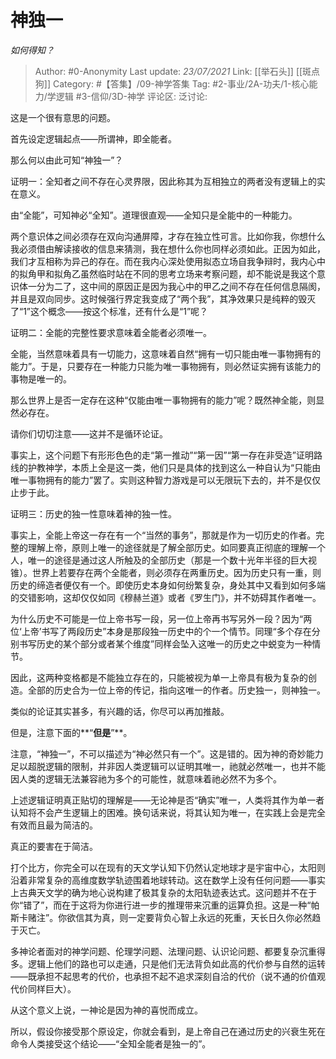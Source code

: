 # 神独一
*如何得知？*

> Author: #0-Anonymity
> Last update: *23/07/2021*
> Link: [[举石头]] [[斑点狗]]
> Category: #【答集】/09-神学答集
> Tag: #2-事业/2A-功夫/1-核心能力/学逻辑 #3-信仰/3D-神学
> 评论区:
> 泛讨论:

这是一个很有意思的问题。

首先设定逻辑起点——所谓神，即全能者。

那么何以由此可知“神独一”？

证明一：全知者之间不存在心灵界限，因此称其为互相独立的两者没有逻辑上的实在意义。

由“全能”，可知神必“全知”。道理很直观——全知只是全能中的一种能力。

两个意识体之间必须存在双向沟通屏障，才存在独立性可言。比如你我，你想什么我必须借由解读接收的信息来猜测，我在想什么你也同样必须如此。正因为如此，我们才互相称为异己的存在。而在我内心深处使用拟态立场自我争辩时，我内心中的拟角甲和拟角乙虽然临时站在不同的思考立场来考察问题，却不能说是我这个意识体一分为二了，这中间的原因正是因为我心中的甲乙之间不存在任何信息隔阂，并且是双向同步。这时候强行界定我变成了“两个我”，其净效果只是纯粹的毁灭了“1”这个概念——按这个标准，还有什么是“1”呢？

证明二：全能的完整性要求意味着全能者必须唯一。

全能，当然意味着具有一切能力，这意味着自然“拥有一切只能由唯一事物拥有的能力”。于是，只要存在一种能力只能为唯一事物拥有，则必然证实拥有该能力的事物是唯一的。

那么世界上是否一定存在这种“仅能由唯一事物拥有的能力”呢？既然神全能，则显然必存在。

请你们切切注意——这并不是循环论证。

事实上，这个问题下有形形色色的走“第一推动”“第一因”“第一存在非受造”证明路线的护教神学，本质上全是这一类，他们只是具体的找到这么一种自认为“只能由唯一事物拥有的能力”罢了。实则这种智力游戏是可以无限玩下去的，并不是仅仅止步于此。

证明三：历史的独一性意味着神的独一性。

事实上，全能上帝这一存在有一个“当然的事务”，那就是作为一切历史的作者。完整的理解上帝，原则上唯一的途径就是了解全部历史。如同要真正彻底的理解一个人，唯一的途径是通过这人所触及的全部历史（那是一个数十光年半径的巨大视锥）。世界上若要存在两个全能者，则必须存在两重历史。因为历史只有一重，则历史的缔造者便仅有一个。即使历史本身如何纷繁复杂，身处其中又看到如何多端的交错影响，这却仅仅如同《穆赫兰道》或者《罗生门》，并不妨碍其作者唯一。

为什么历史不可能是一位上帝书写一段，另一位上帝再书写另外一段？因为“两位‘上帝’书写了两段历史”本身是那段独一历史中的个一个情节。同理“多个存在分别书写历史的某个部分或者某个维度”同样会坠入这唯一的历史之中蜕变为一种情节。

因此，这两种变格都是不能独立存在的，只能被视为单一上帝具有极为复杂的创造。全部的历史合为一位上帝的传记，指向这唯一的作者。历史独一，则神独一。

类似的论证其实甚多，有兴趣的话，你尽可以再加推敲。

但是，注意下面的**“**但是**”**。

注意，“神独一”，不可以描述为“神必然只有一个”。这是错的。因为神的奇妙能力足以超脱逻辑的限制，并非因人类逻辑可以证明其唯一，祂就必然唯一，也并不能因人类的逻辑无法兼容祂为多个的可能性，就意味着祂必然不为多个。

上述逻辑证明真正贴切的理解是——无论神是否“确实”唯一，人类将其作为单一者认知将不会产生逻辑上的困难。换句话来说，将其认知为唯一，在实践上会是完全有效而且最为简洁的。

真正的要害在于简洁。

打个比方，你完全可以在现有的天文学认知下仍然认定地球才是宇宙中心，太阳则沿着非常复杂的高维度数学轨迹围着地球转动。这在数学上没有任何问题——事实上古典天文学的确为地心说构建了极其复杂的太阳轨迹表达式。这问题并不在于你“错了”，而在于这将为你进行进一步的推理带来沉重的运算负担。这是一种“帕斯卡赌注”。你欲信其为真，则一定要背负心智上永远的死重，天长日久你必然趋于灭亡。

多神论者面对的神学问题、伦理学问题、法理问题、认识论问题、都要复杂沉重得多。逻辑上他们的路也可以走通，只是他们无法背负如此高的代价参与自然的运转——既承担不起思考的代价，也承担不起不追求深刻自洽的代价（说不通的价值观代价同样巨大）。

从这个意义上说，一神论是因为神的喜悦而成立。

所以，假设你接受那个原设定，你就会看到，是上帝自己在通过历史的兴衰生死在命令人类接受这个结论——“全知全能者是独一的”。
